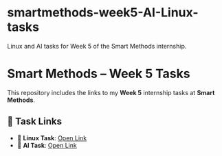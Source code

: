 # smartmethods-week5-AI-Linux-tasks
Linux and AI tasks for Week 5 of the Smart Methods internship.

# Smart Methods – Week 5 Tasks

This repository includes the links to my **Week 5** internship tasks at **Smart Methods**.

## 🔗 Task Links

- 🐧 **Linux Task**: [Open Link](https://your-linux-task-link)
- 🤖 **AI Task**: [Open Link](https://your-ai-task-link)
